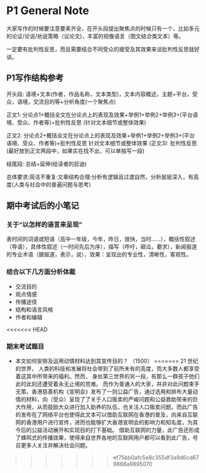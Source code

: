 # P1 General Note

大家写作的时候要注意要素齐全，在开头段提出聚焦点的时候只有一个，比如多元的论证/论说/劝说策略（议论文)，丰富的视像语言（图文结合类文本）等。  

一定要有批判性反思，而且需要结合不同受众的接受及其效果来谈批判性反思就好谈。

## P1写作结构参考

开头段: 语境+文本(作者，作品名称，文本类型)，文本内容概述，主题+平台，受众，语境，交流目的等+分析角度(一个聚焦点)  

正文1: 分论点1+概括全文在分论点上的表现及效果+举例1+举例2+举例3+(平台语境、受众、作者等)+批判性反思 (针对文本细节或整体效果)  

正文2: 分论点2+概括全文在分论点上的表现及效果+举例1+举例2+举例3+(平台语境、受众、作者等)+批判性反思 针对文本细节或整体效果
(正文3): 批判性反思(最好放到正文两段中，如果实在找不出，可以单独写一段)  

结尾段: 总结+延伸(给读者的启迪)  

总体要求:简洁不重复:文章结构合理:分析有逻辑且过渡自然，分析层层深入，有高度(人类与社会中的普遍问题与思考)

## 期中考试后的小笔记
### 关于“以怎样的语言来呈现”  
表时间的词语或短语（高中一年级，今年，昨日，很快，当时......），概括性叙述（导语），具体性叙述（一时间先后为序），描写（呼吁，砸瓜，要求），新闻报道的专业术语（据报道，表示，说），效果：呈现出的专业性，清晰性，客观性。  

### 结合以下几方面分析体裁
* 交流目的
* 观点情感
* 传播途径
* 结构和语言风格
* 作者和编辑

<<<<<<< HEAD
### 期末考试题目
* 本文如何安排及运用动情材料达到其宣传目的？ （1500）
=======
21 世纪的世界， 人类的科技和发展将社会带到了前所未有的高度，而大多数人都享受着这其中所带来的福利。然而， 身处第三世界的另一段，有那么一群孩子他们此时此刻还遭受着永无止境的苦难。 而作为普通人的大家，并非对此问题束手无策。香港慈善机构《宣明会》发布了一则公益广告，通过选用和排布大量动情的材料，向（受众）呈现了了关于人口贩卖的严峻问题和公益救助带来的巨大作用，从而鼓励大众进行加入助养的队伍，也关注人口贩卖问题。而此广告的发布在了网络平台也使得此文本可以借助互联网在香港的普及，向来自互联网的香港用户进行宣传，进而也能够扩大香港宣明会的影响力和知名度，为其今后的公益活动展开和实现目的打下基础。 借助互联网的力量，此广告还形成了蜂鸣式的传播效果，使得来自世界各地的互联网用户都可以看到此广告，号召更多人关注并解决社会问题。
>>>>>>> ef75bb0afc5e8c355df3a9d6cd679868a9895070

